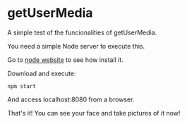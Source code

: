 # getUserMedia
A simple test of the funcionalities of getUserMedia.

You need a simple Node server to execute this.

Go to [node website](http://nodejs.org/ "NodeJS") to see how install it.

Download and execute:
```
npm start
```

And access localhost:8080 from a browser.

That's it! You can see your face and take pictures of it now!
